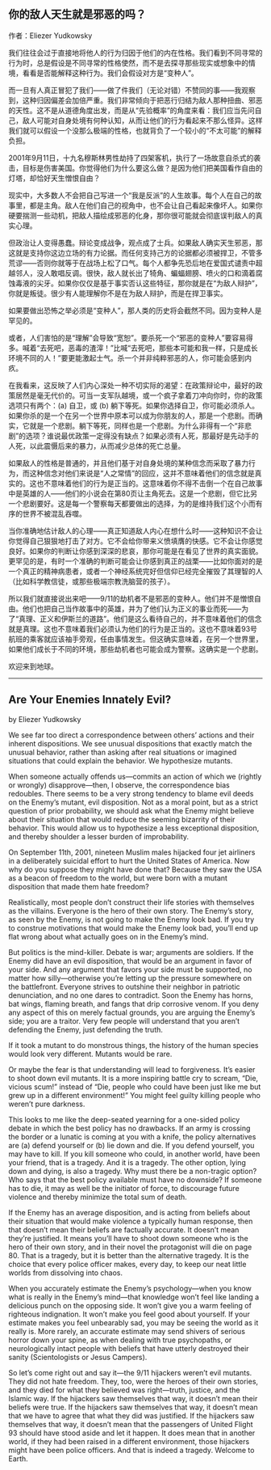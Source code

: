 ## 你的敌人天生就是邪恶的吗？

作者：Eliezer Yudkowsky

我们往往会过于直接地将他人的行为归因于他们的内在性格。我们看到不同寻常的行为时，总是假设是不同寻常的性格使然，而不是去探寻那些现实或想象中的情境，看看是否能解释这种行为。我们会假设对方是“变种人”。

而一旦有人真正冒犯了我们——做了件我们（无论对错）不赞同的事——我观察到，这种归因偏差会加倍严重。我们非常倾向于把恶行归结为敌人那种扭曲、邪恶的天性。这不是从道德角度出发，而是从“先验概率”的角度来看：我们应当先问自己，敌人可能对自身处境有何种认知，从而让他们的行为看起来不那么怪异。这样我们就可以假设一个没那么极端的性格，也就背负了一个较小的“不太可能”的解释负担。

2001年9月11日，十九名穆斯林男性劫持了四架客机，执行了一场故意自杀式的袭击，目标是伤害美国。你觉得他们为什么要这么做？是因为他们把美国看作自由的灯塔，却恰好天生憎恨自由？

现实中，大多数人不会把自己写进一个“我是反派”的人生故事。每个人在自己的故事里，都是主角。敌人在他们自己的视角中，也不会让自己看起来像坏人。如果你硬要揣测一些动机，把敌人描绘成邪恶的化身，那你很可能就会彻底误判敌人的真实心理。

但政治让人变得愚蠢。辩论变成战争，观点成了士兵。如果敌人确实天生邪恶，那这就是支持你这边立场的有力论据。而任何支持己方的论据都必须被捍卫，不管多荒谬——否则你就等于在战场上松了口气。每个人都争先恐后地在爱国式谴责中超越邻人，没人敢唱反调。很快，敌人就长出了犄角、蝙蝠翅膀、喷火的口和滴着腐蚀毒液的尖牙。如果你仅仅是基于事实否认这些特征，那你就是在“为敌人辩护”，你就是叛徒。很少有人能理解你不是在为敌人辩护，而是在捍卫事实。

如果要做出恐怖之举必须是“变种人”，那人类的历史将会截然不同。因为变种人是罕见的。

或者，人们害怕的是“理解”会导致“宽恕”。要杀死一个“邪恶的变种人”要容易得多。喊着“去死吧，恶毒的渣滓！”比喊“去死吧，那些本可能和我一样，只是成长环境不同的人！”要更能激起士气。杀一个并非纯粹邪恶的人，你可能会感到内疚。

在我看来，这反映了人们内心深处一种不切实际的渴望：在政策辩论中，最好的政策居然是毫无代价的。可当一支军队越境，或一个疯子拿着刀冲向你时，你的政策选项只有两个：(a) 自卫，或 (b) 躺下等死。如果你选择自卫，你可能必须杀人。如果你杀的是一个在另一个世界中原本可以成为你朋友的人，那是一个悲剧。而确实，它就是一个悲剧。躺下等死，同样也是一个悲剧。为什么非得有一个“非悲剧”的选项？谁说最优政策一定得没有缺点？如果必须有人死，那最好是先动手的人死，以此震慑后来的暴力，从而减少总体的死亡总量。

如果敌人的性格是普通的，并且他们基于对自身处境的某种信念而采取了暴力行为，而这种信念对他们来说是“人之常情”的回应，这并不意味着他们的信念就是真实的。这也不意味着他们的行为是正当的。这意味着你不得不击倒一个在自己故事中是英雄的人——他们的小说会在第80页让主角死去。这是一个悲剧，但它比另一个悲剧要好。这是每一个警察每天都要做出的选择，为的是维持我们这个小而有序的世界不被混乱吞噬。

当你准确地估计敌人的心理——真正知道敌人内心在想什么时——这种知识不会让你觉得自己狠狠地打击了对方。它不会给你带来义愤填膺的快感。它不会让你感觉良好。如果你的判断让你感到深深的悲哀，那你可能是在看见了世界的真实面貌。更罕见的是，有时一个准确的判断可能会让你感到真正的战栗——比如你面对的是一个真正的精神病患者，或者一个神经系统完好但信仰已经完全摧毁了其理智的人（比如科学教信徒，或那些极端宗教洗脑营的孩子）。

所以我们就直接说出来吧——9/11的劫机者不是邪恶的变种人。他们并不是憎恨自由。他们也把自己当作故事中的英雄，并为了他们认为正义的事业而死——为了“真理、正义和伊斯兰的道路”。他们是这么看待自己的，并不意味着他们的信念就是真理。这也不意味着我们必须认为他们的行为是正当的。这也不意味着93号航班的乘客就应该袖手旁观，任由事情发生。但这确实意味着，在另一个世界里，如果他们成长于不同的环境，那些劫机者也可能会成为警察。这确实是一个悲剧。

欢迎来到地球。

---

## Are Your Enemies Innately Evil?

by Eliezer Yudkowsky

We see far too direct a correspondence between others’ actions and their inherent dispositions. We see unusual dispositions that exactly match the unusual behavior, rather than asking after real situations or imagined situations that could explain the behavior. We hypothesize mutants.

When someone actually offends us—commits an action of which we (rightly or wrongly) disapprove—then, I observe, the correspondence bias redoubles. There seems to be a very strong tendency to blame evil deeds on the Enemy’s mutant, evil disposition. Not as a moral point, but as a strict question of prior probability, we should ask what the Enemy might believe about their situation that would reduce the seeming bizarrity of their behavior. This would allow us to hypothesize a less exceptional disposition, and thereby shoulder a lesser burden of improbability.

On September 11th, 2001, nineteen Muslim males hijacked four jet airliners in a deliberately suicidal effort to hurt the United States of America. Now why do you suppose they might have done that? Because they saw the USA as a beacon of freedom to the world, but were born with a mutant disposition that made them hate freedom?

Realistically, most people don’t construct their life stories with themselves as the villains. Everyone is the hero of their own story. The Enemy’s story, as seen by the Enemy, is not going to make the Enemy look bad. If you try to construe motivations that would make the Enemy look bad, you’ll end up flat wrong about what actually goes on in the Enemy’s mind.

But politics is the mind-killer. Debate is war; arguments are soldiers. If the Enemy did have an evil disposition, that would be an argument in favor of your side. And any argument that favors your side must be supported, no matter how silly—otherwise you’re letting up the pressure somewhere on the battlefront. Everyone strives to outshine their neighbor in patriotic denunciation, and no one dares to contradict. Soon the Enemy has horns, bat wings, flaming breath, and fangs that drip corrosive venom. If you deny any aspect of this on merely factual grounds, you are arguing the Enemy’s side; you are a traitor. Very few people will understand that you aren’t defending the Enemy, just defending the truth.

If it took a mutant to do monstrous things, the history of the human species would look very different. Mutants would be rare.

Or maybe the fear is that understanding will lead to forgiveness. It’s easier to shoot down evil mutants. It is a more inspiring battle cry to scream, “Die, vicious scum!” instead of “Die, people who could have been just like me but grew up in a different environment!” You might feel guilty killing people who weren’t pure darkness.

This looks to me like the deep-seated yearning for a one-sided policy debate in which the best policy has no drawbacks. If an army is crossing the border or a lunatic is coming at you with a knife, the policy alternatives are (a) defend yourself or (b) lie down and die. If you defend yourself, you may have to kill. If you kill someone who could, in another world, have been your friend, that is a tragedy. And it is a tragedy. The other option, lying down and dying, is also a tragedy. Why must there be a non-tragic option? Who says that the best policy available must have no downside? If someone has to die, it may as well be the initiator of force, to discourage future violence and thereby minimize the total sum of death.

If the Enemy has an average disposition, and is acting from beliefs about their situation that would make violence a typically human response, then that doesn’t mean their beliefs are factually accurate. It doesn’t mean they’re justified. It means you’ll have to shoot down someone who is the hero of their own story, and in their novel the protagonist will die on page 80. That is a tragedy, but it is better than the alternative tragedy. It is the choice that every police officer makes, every day, to keep our neat little worlds from dissolving into chaos.

When you accurately estimate the Enemy’s psychology—when you know what is really in the Enemy’s mind—that knowledge won’t feel like landing a delicious punch on the opposing side. It won’t give you a warm feeling of righteous indignation. It won’t make you feel good about yourself. If your estimate makes you feel unbearably sad, you may be seeing the world as it really is. More rarely, an accurate estimate may send shivers of serious horror down your spine, as when dealing with true psychopaths, or neurologically intact people with beliefs that have utterly destroyed their sanity (Scientologists or Jesus Campers).

So let’s come right out and say it—the 9/11 hijackers weren’t evil mutants. They did not hate freedom. They, too, were the heroes of their own stories, and they died for what they believed was right—truth, justice, and the Islamic way. If the hijackers saw themselves that way, it doesn’t mean their beliefs were true. If the hijackers saw themselves that way, it doesn’t mean that we have to agree that what they did was justified. If the hijackers saw themselves that way, it doesn’t mean that the passengers of United Flight 93 should have stood aside and let it happen. It does mean that in another world, if they had been raised in a different environment, those hijackers might have been police officers. And that is indeed a tragedy. Welcome to Earth.